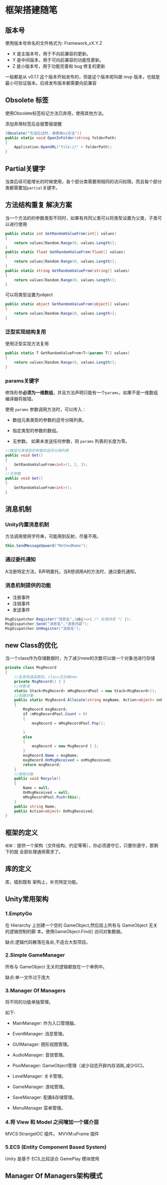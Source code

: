 # 框架搭建随笔

## 版本号

使⽤版本号命名的⽂件格式为: Framework_vX.Y.Z
- X 是主版本号，⽤于不向前兼容的更新。
- Y 是中间版本，⽤于可向前兼容的功能性更新。
- Z 是⼩版本号，⽤于功能完善和 bug 修复的更新

⼀般都是从 v0.1.1 这个版本开始发布的，但是这个版本呢叫做 mvp 版本，也就是最⼩可验证版本。后续发布版本都需要向前兼容

## Obsolete 标签

使用Obsolete标签标记方法已弃用，使用其他方法。

添加弃用标签后会报警报提醒

```c#
[Obsolete("方法已过时，请使用xx方法")]
public static void OpenInFolder(string folderPath)
{
	Application.OpenURL("file://" + folderPath);
}
```

## Partial关键字

当类后续可能增长的时候使用，各个部分类需要用相同的访问权限。而且每个部分类都需要加`partial`关键字。

## 方法结构重复 解决方案

当一个方法的的参数类型不同时，如果有共同父类可以将类型设置为父类，子类可以进行使用

```c#
public static int GetRandomValueFrom(int[] values)
{
    return values[Random.Range(0, values.Length)];
}
public static float GetRandomValueFrom(float[] values)
{
    return values[Random.Range(0, values.Length)];
}
public static string GetRandomValueFrom(string[] values)
{
    return values[Random.Range(0, values.Length)];
}
```

可以将类型设置为object

```c#
public static object GetRandomValueFrom(object[] values)
{
    return values[Random.Range(0, values.Length)];
}
```

### 泛型实现结构复用

使用泛型实现方法复用

```c#
public static T GetRandomValueFrom<T>(params T[] values)
{
    return values[Random.Range(0, values.Length)];
}
```

### params关键字

修饰形参**必须为一维数组**，并且方法声明只能有一个`params`，如果不是一维数组编译器将报错。

使用 `params` 参数调用方法时，可以传入：

- 数组元素类型的参数的逗号分隔列表。

- 指定类型的参数的数组。

- 无参数。 如果未发送任何参数，则 `params` 列表的长度为零。

``` c#
//数组元素类型的参数的逗号分隔列表
public void Get()
{
	GetRandomValueFrom<int>(1, 2, 3);
}
//无参数
public void Get()
{
	GetRandomValueFrom<int>();
}
```

## 消息机制

### Unity内置消息机制

方法调用使用字符串，可能用到反射，尽量不用。

```c#
this.SendMessageUpward("MethedName");
```

### 通过委托通知

A注册特定方法，B声明委托。当B想调用A的方法时，通过委托通知。

### 消息机制提供的功能

- 注册事件
- 注销事件
- 发送事件

```c#
MsgDispatcher.Register("消息名",(obj)=>{ /* 处理消息 */ });
MsgDispatcher.Send("消息名","消息内容");
MsgDispatcher.UnRegister("消息名");
```

## new Class的优化

当一个class作为存储数据时，为了减少new的次数可以做一个对象池进行存储

```c#
private class MsgRecord
{
    //私有构造函数后，class无法被new
    private MsgRecord() { }
    //对象池
    static Stack<MsgRecord> mMsgRecordPool = new Stack<MsgRecord>();
    //创建对象
    public static MsgRecord Allocate(string msgName, Action<object> onMsgReceived)
    {
        MsgRecord msgRecord;
        if (mMsgRecordPool.Count > 0)
        {
            msgRecord = mMsgRecordPool.Pop();

        }
        else
        {
            msgRecord = new MsgRecord { };
        }
        msgRecord.Name = msgName;
        msgRecord.OnMsgReceived = onMsgReceived;
        return msgRecord;
    }
    //移除对象
    public void Recycle()
    {
        Name = null;
        OnMsgReceived = null;
        mMsgRecordPool.Push(this);
    }
    public string Name;
    public Action<object> OnMsgReceived;
}
```

## 框架的定义

`框架`：提供⼀个架构（⽂件结构、约定等等），你必须遵守它，只要你遵守，那剩下的就 全部处理通⽤需求了。 

## 库的定义

库，插到既有 架构上，补充特定功能。

## Unity常用架构

### 1.EmptyGo

 在 Hierarchy 上创建⼀个空的 GameObject,然后挂上所有与 GameObject ⽆关的逻辑控制的脚 本。使⽤GameObject.Find() 访问对象数据。 

缺点:逻辑代码散落在各处,不适合⼤型项⽬。 

###  2.Simple GameManager

所有与 GameObject ⽆关的逻辑都放在⼀个单例中。 

缺点:单⼀⽂件过于庞⼤ 

###  3.Manager Of Managers

将不同的功能单独管理。

如下:

- MainManager: 作为⼊⼝管理器。

- EventManager: 消息管理。 

- GUIManager: 图形视图管理。 

- AudioManager: ⾳效管理。

- PoolManager: GameObject管理（减少动态开辟内存消耗,减少GC)。 

- LevelManager: 关卡管理。 

- GameManager: 游戏管理。

- SaveManager: 配置&存储管理。

- MenuManager 菜单管理。 


### 4.将 View 和 Model 之间增加⼀个媒介层

 MVCS:StrangeIOC 插件。 MVVM:uFrame 插件

### 5.ECS (Entity Component Based System) 

 Unity 是基于 ECS,⽐较适合 GamePlay 模块使⽤ 

## Manager Of Managers架构模式